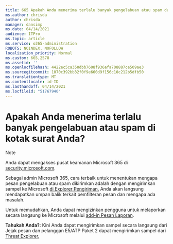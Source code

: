 ```yaml
---
title: 665 Apakah Anda menerima terlalu banyak pengelabuan atau spam dalam kotak surat Anda?
ms.author: chrisda
author: chrisda
manager: dansimp
ms.date: 04/14/2021
audience: ITPro
ms.topic: article
ms.service: o365-administration
ROBOTS: NOINDEX, NOFOLLOW
localization_priority: Normal
ms.custom: 665,2578
ms.assetid: ''
ms.openlocfilehash: 4422ec5ca350dbb7608f936afa708887ce509ae3
ms.sourcegitcommit: 1070c392bb32f0f9e660d9f156c10c212b5dfb50
ms.translationtype: MT
ms.contentlocale: id-ID
ms.lasthandoff: 04/14/2021
ms.locfileid: "51767940"
---
```

# <a name="are-you-receiving-too-much-phish-or-spam-in-your-mailbox"></a>Apakah Anda menerima terlalu banyak pengelabuan atau spam di kotak surat Anda?

> [!NOTE]
> Anda dapat mengakses pusat keamanan Microsoft 365 di [security.microsoft.com](https://security.microsoft.com).

Sebagai admin Microsoft 365, cara terbaik untuk menentukan mengapa pesan pengelabuan atau spam dikirimkan adalah dengan mengirimkan sampel ke Microsoft [di Explorer Pengiriman.](https://security.microsoft.com/reportsubmission) Anda akan langsung mendapatkan umpan balik terkait pemfilteran pesan dan mengapa ada masalah.

Untuk memudahkan, Anda dapat mengizinkan pengguna untuk melaporkan secara langsung ke Microsoft melalui [add-in Pesan Laporan](https://appsource.microsoft.com/product/office/WA104381180?src=office&tab=Overview).

**Tahukah Anda?**: Kini Anda dapat [](https://security.microsoft.com/messagetrace) mengirimkan sampel secara langsung dari Jejak pesan dan pelanggan E5/ATP Paket 2 dapat mengirimkan sampel dari [Threat Explorer.](https://docs.microsoft.com/microsoft-365/security/office-365-security/threat-explorer)
